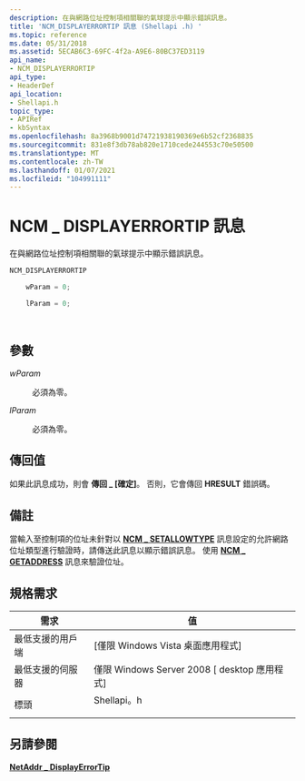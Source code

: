```yaml
---
description: 在與網路位址控制項相關聯的氣球提示中顯示錯誤訊息。
title: 'NCM_DISPLAYERRORTIP 訊息 (Shellapi .h) '
ms.topic: reference
ms.date: 05/31/2018
ms.assetid: 5ECAB6C3-69FC-4f2a-A9E6-80BC37ED3119
api_name:
- NCM_DISPLAYERRORTIP
api_type:
- HeaderDef
api_location:
- Shellapi.h
topic_type:
- APIRef
- kbSyntax
ms.openlocfilehash: 8a3968b9001d74721938190369e6b52cf2368835
ms.sourcegitcommit: 831e8f3db78ab820e1710cede244553c70e50500
ms.translationtype: MT
ms.contentlocale: zh-TW
ms.lasthandoff: 01/07/2021
ms.locfileid: "104991111"
---
```

# <a name="ncm_displayerrortip-message"></a>NCM \_ DISPLAYERRORTIP 訊息

在與網路位址控制項相關聯的氣球提示中顯示錯誤訊息。


```C++
NCM_DISPLAYERRORTIP

    wParam = 0;

    lParam = 0;            

            
```



## <a name="parameters"></a>參數

<dl> <dt>

*wParam* 
</dt> <dd>必須為零。</dd> <dt>

*lParam* 
</dt> <dd>必須為零。</dd> </dl>

## <a name="return-value"></a>傳回值

如果此訊息成功，則會 **傳回 \_ [確定]**。 否則，它會傳回 **HRESULT** 錯誤碼。

## <a name="remarks"></a>備註

當輸入至控制項的位址未針對以 [**NCM \_ SETALLOWTYPE**](ncm-setallowtype.md) 訊息設定的允許網路位址類型進行驗證時，請傳送此訊息以顯示錯誤訊息。 使用 [**NCM \_ GETADDRESS**](ncm-getaddress.md) 訊息來驗證位址。

## <a name="requirements"></a>規格需求



| 需求 | 值 |
|-------------------------------------|---------------------------------------------------------------------------------------|
| 最低支援的用戶端<br/> | \[僅限 Windows Vista 桌面應用程式\]<br/>                                        |
| 最低支援的伺服器<br/> | 僅限 Windows Server 2008 \[ desktop 應用程式\]<br/>                                  |
| 標頭<br/>                   | <dl> <dt>Shellapi。h</dt> </dl> |



## <a name="see-also"></a>另請參閱

<dl> <dt>

[**NetAddr \_ DisplayErrorTip**](/windows/desktop/api/Shellapi/nf-shellapi-netaddr_displayerrortip)
</dt> </dl>

 

 





